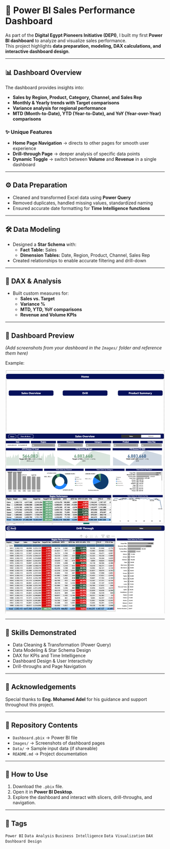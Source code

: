 # 🚀 Power BI Sales Performance Dashboard  

As part of the **Digital Egypt Pioneers Initiative (DEPI)**, I built my first **Power BI dashboard** to analyze and visualize sales performance.  
This project highlights **data preparation, modeling, DAX calculations, and interactive dashboard design**.  

---

## 📊 Dashboard Overview  

The dashboard provides insights into:  
- **Sales by Region, Product, Category, Channel, and Sales Rep**  
- **Monthly & Yearly trends with Target comparisons**  
- **Variance analysis for regional performance**  
- **MTD (Month-to-Date), YTD (Year-to-Date), and YoY (Year-over-Year) comparisons**  

### ✨ Unique Features  
- **Home Page Navigation** → directs to other pages for smooth user experience  
- **Drill-through Page** → deeper analysis of specific data points  
- **Dynamic Toggle** → switch between **Volume** and **Revenue** in a single dashboard  

---

## ⚙️ Data Preparation  
- Cleaned and transformed Excel data using **Power Query**  
- Removed duplicates, handled missing values, standardized naming  
- Ensured accurate date formatting for **Time Intelligence functions**  

---

## 🛠️ Data Modeling  
- Designed a **Star Schema** with:  
  - **Fact Table:** Sales  
  - **Dimension Tables:** Date, Region, Product, Channel, Sales Rep  
- Created relationships to enable accurate filtering and drill-down  

---

## 📐 DAX & Analysis  
- Built custom measures for:  
  - **Sales vs. Target**  
  - **Variance %**  
  - **MTD, YTD, YoY comparisons**  
  - **Revenue and Volume KPIs**  

---

## 📸 Dashboard Preview  
*(Add screenshots from your dashboard in the `Images/` folder and reference them here)*  

Example:  

![Dashboard Homepage](https://github.com/Ahmed-Attia-div/PowerBI-Sales-Dashboard/blob/main/HomePage)  
![Sales Performance](https://github.com/Ahmed-Attia-div/PowerBI-Sales-Dashboard/blob/main/MainPage)  
![Drillthrough Page](https://github.com/Ahmed-Attia-div/PowerBI-Sales-Dashboard/blob/main/DrillThrough)  

---

## 🚀 Skills Demonstrated  
- Data Cleaning & Transformation (Power Query)  
- Data Modeling & Star Schema Design  
- DAX for KPIs and Time Intelligence  
- Dashboard Design & User Interactivity  
- Drill-throughs and Page Navigation  

---

## 🙏 Acknowledgements  
Special thanks to **Eng. Mohamed Adel** for his guidance and support throughout this project.  

---

## 📂 Repository Contents  
- `Dashboard.pbix` → Power BI file  
- `Images/` → Screenshots of dashboard pages  
- `Data/` → Sample input data (if shareable)  
- `README.md` → Project documentation  

---

## 📌 How to Use  
1. Download the `.pbix` file.  
2. Open it in **Power BI Desktop**.  
3. Explore the dashboard and interact with slicers, drill-throughs, and navigation.  

---

## 🔖 Tags  
`Power BI` `Data Analysis` `Business Intelligence` `Data Visualization` `DAX` `Dashboard Design`  
